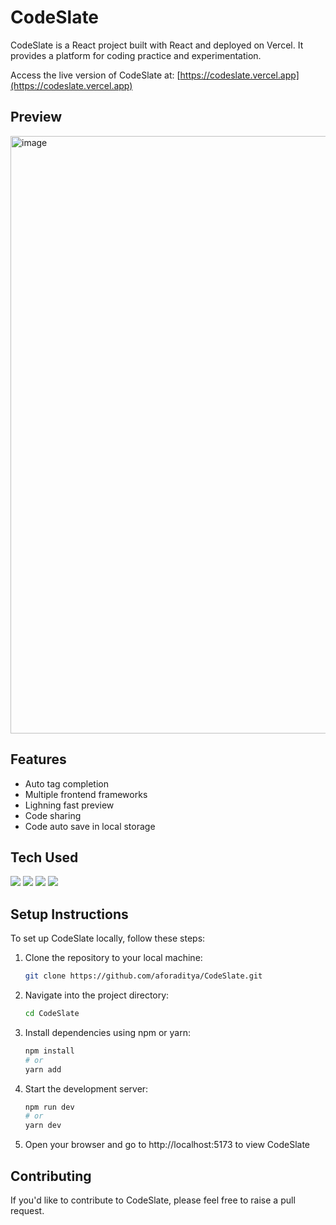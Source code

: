 # CodeSlate

CodeSlate is a React project built with React and deployed on Vercel. It provides a platform for coding practice and experimentation.

Access the live version of CodeSlate at: [https://codeslate.vercel.app](https://codeslate.vercel.app)

## Preview
<img width="956" alt="image" src="https://github.com/aforaditya/CodeSlate/assets/75029064/20f4ea93-d6af-499e-970a-4b13045b5435">


## Features

- Auto tag completion
- Multiple frontend frameworks
- Lighning fast preview
- Code sharing
- Code auto save in local storage

## Tech Used
![](https://img.shields.io/badge/React-20232A?style=for-the-badge&logo=react&logoColor=61DAFB)
![](https://img.shields.io/badge/Tailwind_CSS-38B2AC?style=for-the-badge&logo=tailwind-css&logoColor=white)
![](https://img.shields.io/badge/Vercel-000000?style=for-the-badge&logo=vercel&logoColor=white)
![](https://img.shields.io/badge/firebase-ffca28?style=for-the-badge&logo=firebase&logoColor=black)

## Setup Instructions

To set up CodeSlate locally, follow these steps:

1. Clone the repository to your local machine:

   ```bash
   git clone https://github.com/aforaditya/CodeSlate.git
   
2. Navigate into the project directory:
   ```bash
   cd CodeSlate
3. Install dependencies using npm or yarn:
   ```bash
   npm install
   # or
   yarn add
4. Start the development server:
   ```bash
   npm run dev
   # or
   yarn dev
5. Open your browser and go to http://localhost:5173 to view CodeSlate

## Contributing
If you'd like to contribute to CodeSlate, please feel free to raise a pull request.




